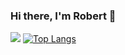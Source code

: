 ### Hi there, I'm Robert 👋
![](https://github-readme-stats.vercel.app/api?username=Nyariki&show_icons=true&include_all_commits=true&line_height=40&theme=THEME_NAME)
[![Top Langs](https://github-readme-stats-six-ruddy.vercel.app/api/top-langs/?username=Nyariki&count_private=true&line_height=40&theme=THEME_NAME&layout=compact)](https://github.com/bwrca/github-readme-stats)

